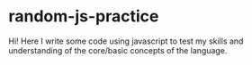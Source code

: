 # random-js-practice
Hi! Here I write some code using javascript to test my skills and understanding of the core/basic concepts of the language.
